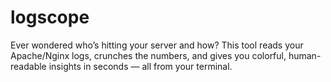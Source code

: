 # logscope
Ever wondered who’s hitting your server and how? This tool reads your Apache/Nginx logs, crunches the numbers, and gives you colorful, human-readable insights in seconds — all from your terminal.
